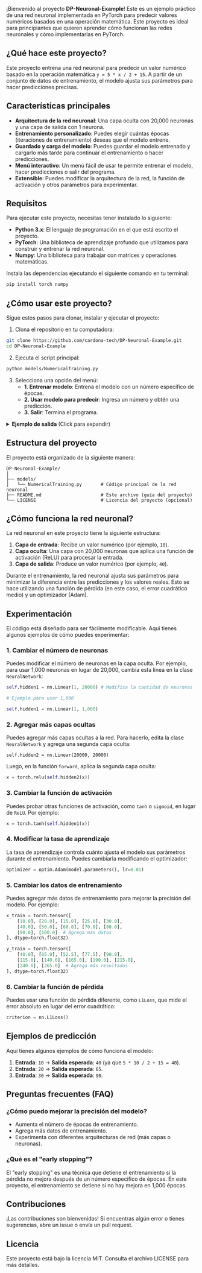 

¡Bienvenido al proyecto **DP-Neuronal-Example**! Este es un ejemplo práctico de una red neuronal implementada en PyTorch para predecir valores numéricos basados en una operación matemática. Este proyecto es ideal para principiantes que quieren aprender cómo funcionan las redes neuronales y cómo implementarlas en PyTorch.

## ¿Qué hace este proyecto?

Este proyecto entrena una red neuronal para predecir un valor numérico basado en la operación matemática `y = 5 * x / 2 + 15`. A partir de un conjunto de datos de entrenamiento, el modelo ajusta sus parámetros para hacer predicciones precisas.

## Características principales

- **Arquitectura de la red neuronal**: Una capa oculta con 20,000 neuronas y una capa de salida con 1 neurona.
- **Entrenamiento personalizado**: Puedes elegir cuántas épocas (iteraciones de entrenamiento) deseas que el modelo entrene.
- **Guardado y carga del modelo**: Puedes guardar el modelo entrenado y cargarlo más tarde para continuar el entrenamiento o hacer predicciones.
- **Menú interactivo**: Un menú fácil de usar te permite entrenar el modelo, hacer predicciones o salir del programa.
- **Extensible**: Puedes modificar la arquitectura de la red, la función de activación y otros parámetros para experimentar.

## Requisitos

Para ejecutar este proyecto, necesitas tener instalado lo siguiente:

- **Python 3.x**: El lenguaje de programación en el que está escrito el proyecto.
- **PyTorch**: Una biblioteca de aprendizaje profundo que utilizamos para construir y entrenar la red neuronal.
- **Numpy**: Una biblioteca para trabajar con matrices y operaciones matemáticas.

Instala las dependencias ejecutando el siguiente comando en tu terminal:

```bash
pip install torch numpy
```
## ¿Cómo usar este proyecto?

Sigue estos pasos para clonar, instalar y ejecutar el proyecto:

1. Clona el repositorio en tu computadora:

```bash
git clone https://github.com/cardona-tech/DP-Neuronal-Example.git
cd DP-Neuronal-Example
```

2. Ejecuta el script principal:

```bash
python models/NumericalTraining.py
```

3. Selecciona una opción del menú:
   - **1. Entrenar modelo**: Entrena el modelo con un número específico de épocas.
   - **2. Usar modelo para predecir**: Ingresa un número y obtén una predicción.
   - **3. Salir**: Termina el programa.
<details>
<summary><b>Ejemplo de salida</b> (Click para expandir)</summary>

```text
--- Menu ---
1. Train model
2. Use model to predict
3. Exit
Select an option:  1
⏳ Training model...
Epoch 0, Loss: 17885.968750, LR: [0.001]
Epoch 500, Loss: 0.001740, LR: [0.001]
Epoch 1000, Loss: 0.001322, LR: [0.0005]
Epoch 1500, Loss: 0.001097, LR: [0.0005]
Epoch 2000, Loss: 0.000862, LR: [0.00025]
Epoch 2500, Loss: 0.000738, LR: [0.00025]
Epoch 3000, Loss: 0.000611, LR: [0.000125]
Epoch 3500, Loss: 0.000543, LR: [0.000125]
Epoch 4000, Loss: 0.000467, LR: [6.25e-05]
Epoch 4500, Loss: 0.000425, LR: [6.25e-05]
Epoch 5000, Loss: 0.000377, LR: [3.125e-05]
Epoch 5500, Loss: 0.000350, LR: [3.125e-05]
Epoch 6000, Loss: 0.000318, LR: [1.5625e-05]
Epoch 6500, Loss: 0.000300, LR: [1.5625e-05]
Epoch 7000, Loss: 0.000278, LR: [7.8125e-06]
Epoch 7500, Loss: 0.000265, LR: [7.8125e-06]
Epoch 8000, Loss: 0.000250, LR: [3.90625e-06]
Epoch 8500, Loss: 0.000240, LR: [3.90625e-06]
Epoch 9000, Loss: 0.000229, LR: [1.953125e-06]
Epoch 9500, Loss: 0.000221, LR: [1.953125e-06]
✅ Model saved successfully.

--- Menu ---
1. Train model
2. Use model to predict
3. Exit
Select an option:  2
Enter a number:  10
Model prediction: 39.96
```
</details>

## Estructura del proyecto

El proyecto está organizado de la siguiente manera:

```
DP-Neuronal-Example/
│
├── models/
│   └── NumericalTraining.py       # Código principal de la red neuronal
├── README.md                      # Este archivo (guía del proyecto)
└── LICENSE                        # Licencia del proyecto (opcional)
```
## ¿Cómo funciona la red neuronal?

La red neuronal en este proyecto tiene la siguiente estructura:

1. **Capa de entrada**: Recibe un valor numérico (por ejemplo, `10`).
2. **Capa oculta**: Una capa con 20,000 neuronas que aplica una función de activación (ReLU) para procesar la entrada.
3. **Capa de salida**: Produce un valor numérico (por ejemplo, `40`).

Durante el entrenamiento, la red neuronal ajusta sus parámetros para minimizar la diferencia entre las predicciones y los valores reales. Esto se hace utilizando una función de pérdida (en este caso, el error cuadrático medio) y un optimizador (Adam).

## Experimentación

El código está diseñado para ser fácilmente modificable. Aquí tienes algunos ejemplos de cómo puedes experimentar:

### 1. Cambiar el número de neuronas
Puedes modificar el número de neuronas en la capa oculta. Por ejemplo, para usar 1,000 neuronas en lugar de 20,000, cambia esta línea en la clase `NeuralNetwork`:

```python 
self.hidden1 = nn.Linear(1, 20000) # Modifica la cantidad de neuronas 

# Ejemplo para usar 1,000

self.hidden1 = nn.Linear(1, 1,000)
```

### 2. Agregar más capas ocultas
Puedes agregar más capas ocultas a la red. Para hacerlo, edita la clase `NeuralNetwork` y agrega una segunda capa oculta:

```pythoon
self.hidden2 = nn.Linear(20000, 20000)
```

Luego, en la función `forward`, aplica la segunda capa oculta:

```python
x = torch.relu(self.hidden2(x))
```

### 3. Cambiar la función de activación
Puedes probar otras funciones de activación, como `tanh` o `sigmoid`, en lugar de `ReLU`. Por ejemplo:

```python
x = torch.tanh(self.hidden1(x))
```
### 4. Modificar la tasa de aprendizaje
La tasa de aprendizaje controla cuánto ajusta el modelo sus parámetros durante el entrenamiento. Puedes cambiarla modificando el optimizador:

```python
optimizer = optim.Adam(model.parameters(), lr=0.01)
```

### 5. Cambiar los datos de entrenamiento
Puedes agregar más datos de entrenamiento para mejorar la precisión del modelo. Por ejemplo:

```python
x_train = torch.tensor([
    [10.0], [20.0], [15.0], [25.0], [30.0],
    [40.0], [50.0], [60.0], [70.0], [80.0],
    [90.0], [100.0]  # Agrega más datos
], dtype=torch.float32)

y_train = torch.tensor([
    [40.0], [65.0], [52.5], [77.5], [90.0],
    [115.0], [140.0], [165.0], [190.0], [215.0],
    [240.0], [265.0]  # Agrega más resultados
], dtype=torch.float32)
```

### 6. Cambiar la función de pérdida
Puedes usar una función de pérdida diferente, como `L1Loss`, que mide el error absoluto en lugar del error cuadrático:

```python
criterion = nn.L1Loss()
```

## Ejemplos de predicción

Aquí tienes algunos ejemplos de cómo funciona el modelo:

1. **Entrada**: `10` → **Salida esperada**: `40` (ya que `5 * 10 / 2 + 15 = 40`).
2. **Entrada**: `20` → **Salida esperada**: `65`.
3. **Entrada**: `30` → **Salida esperada**: `90`.

## Preguntas frecuentes (FAQ)

### ¿Cómo puedo mejorar la precisión del modelo?
- Aumenta el número de épocas de entrenamiento.
- Agrega más datos de entrenamiento.
- Experimenta con diferentes arquitecturas de red (más capas o neuronas).

### ¿Qué es el "early stopping"?
El "early stopping" es una técnica que detiene el entrenamiento si la pérdida no mejora después de un número específico de épocas. En este proyecto, el entrenamiento se detiene si no hay mejora en 1,000 épocas.

## Contribuciones

¡Las contribuciones son bienvenidas! Si encuentras algún error o tienes sugerencias, abre un issue o envía un pull request.

## Licencia

Este proyecto está bajo la licencia MIT. Consulta el archivo LICENSE para más detalles.
